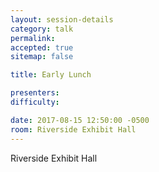 ```yaml
---
layout: session-details
category: talk
permalink:
accepted: true
sitemap: false

title: Early Lunch

presenters:
difficulty:

date: 2017-08-15 12:50:00 -0500
room: Riverside Exhibit Hall
---
```

Riverside Exhibit Hall
